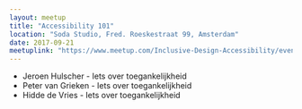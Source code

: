 ```yaml
---
layout: meetup
title: "Accessibility 101"
location: "Soda Studio, Fred. Roeskestraat 99, Amsterdam"
date: 2017-09-21
meetuplink: "https://www.meetup.com/Inclusive-Design-Accessibility/events/239750489/"
---
```


* Jeroen Hulscher - Iets over toegankelijkheid
* Peter van Grieken - Iets over toegankelijkheid
* Hidde de Vries - Iets over toegankelijkheid
